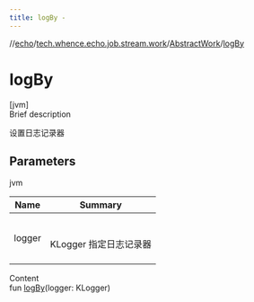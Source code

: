 ```yaml
---
title: logBy -
---
```

//[echo](../../index.md)/[tech.whence.echo.job.stream.work](../index.md)/[AbstractWork](index.md)/[logBy](log-by.md)



# logBy  
[jvm]  
Brief description  


设置日志记录器



## Parameters  
  
jvm  
  
|  Name|  Summary| 
|---|---|
| logger| <br><br>KLogger 指定日志记录器<br><br>
  
  
Content  
fun [logBy](log-by.md)(logger: KLogger)  



